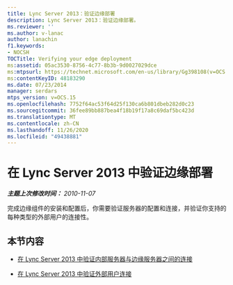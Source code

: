```yaml
---
title: Lync Server 2013：验证边缘部署
description: Lync Server 2013：验证边缘部署。
ms.reviewer: ''
ms.author: v-lanac
author: lanachin
f1.keywords:
- NOCSH
TOCTitle: Verifying your edge deployment
ms:assetid: 05ac3530-8756-4c77-8b3b-9d0027029dce
ms:mtpsurl: https://technet.microsoft.com/en-us/library/Gg398108(v=OCS.15)
ms:contentKeyID: 48183290
ms.date: 07/23/2014
manager: serdars
mtps_version: v=OCS.15
ms.openlocfilehash: 7752f64ac53f64d25f130ca6b801dbeb282d0c23
ms.sourcegitcommit: 36fee89bb887bea4f18b19f17a8c69daf5bc423d
ms.translationtype: MT
ms.contentlocale: zh-CN
ms.lasthandoff: 11/26/2020
ms.locfileid: "49438881"
---
```

# <a name="verifying-your-edge-deployment-in-lync-server-2013"></a>在 Lync Server 2013 中验证边缘部署

<div data-xmlns="http://www.w3.org/1999/xhtml">

<div class="topic" data-xmlns="http://www.w3.org/1999/xhtml" data-msxsl="urn:schemas-microsoft-com:xslt" data-cs="https://msdn.microsoft.com/">

<div data-asp="https://msdn2.microsoft.com/asp">



</div>

<div id="mainSection">

<div id="mainBody">

<span> </span>

_**主题上次修改时间：** 2010-11-07_

完成边缘组件的安装和配置后，你需要验证服务器的配置和连接，并验证你支持的每种类型的外部用户的连接性。

<div>

## <a name="in-this-section"></a>本节内容

  - [在 Lync Server 2013 中验证内部服务器与边缘服务器之间的连接](lync-server-2013-verify-connectivity-between-internal-servers-and-edge-servers.md)

  - [在 Lync Server 2013 中验证外部用户连接](lync-server-2013-verify-connectivity-for-external-users.md)

</div>

</div>

<span> </span>

</div>

</div>

</div>


